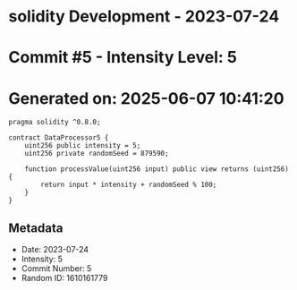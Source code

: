 ﻿# solidity Development - 2023-07-24
# Commit #5 - Intensity Level: 5
# Generated on: 2025-06-07 10:41:20
```solidity
pragma solidity ^0.8.0;

contract DataProcessor5 {
    uint256 public intensity = 5;
    uint256 private randomSeed = 879590;

    function processValue(uint256 input) public view returns (uint256) {
        return input * intensity + randomSeed % 100;
    }
}
```
## Metadata
- Date: 2023-07-24
- Intensity: 5
- Commit Number: 5
- Random ID: 1610161779
